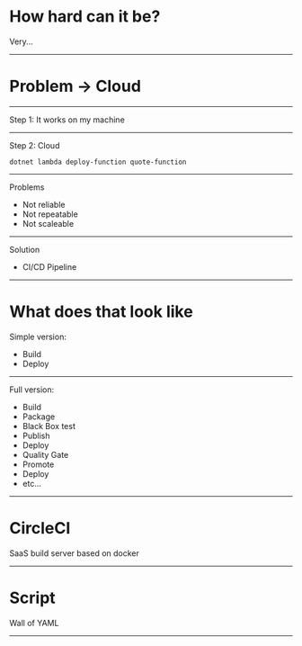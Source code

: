# How hard can it be?

Very...

---

# Problem -> Cloud

---

Step 1: It works on my machine

---

Step 2: Cloud

`dotnet lambda deploy-function quote-function`

---

Problems

* Not reliable
* Not repeatable
* Not scaleable

---

Solution

* CI/CD Pipeline

---

# What does that look like

Simple version:

* Build
* Deploy

---

Full version:

* Build
* Package
* Black Box test
* Publish
* Deploy
* Quality Gate
* Promote
* Deploy
* etc...

---

# CircleCI

SaaS build server based on docker

---

# Script 

Wall of YAML

---

